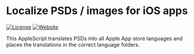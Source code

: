# Localize PSDs / images for iOS apps

[![License](https://img.shields.io/cocoapods/l/KapabelSDK.svg?style=flat)](https://opensource.org/licenses/MIT)
[![Website](https://img.shields.io/badge/Website-oyvkva.com-green.svg)](http://oyvkva.com)

This AppleScript translates PSDs into all Apple App store languages and places the translations in the correct language folders.